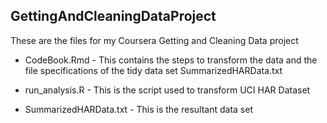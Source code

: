 ## GettingAndCleaningDataProject
These are the files for my Coursera Getting and Cleaning Data project

- CodeBook.Rmd - This contains the steps to transform the data and the file specifications of the tidy data set SummarizedHARData.txt

- run_analysis.R - This is the script used to transform UCI HAR Dataset

- SummarizedHARData.txt - This is the resultant data set

